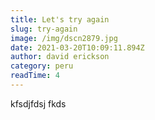 ```yaml
---
title: Let's try again
slug: try-again
image: /img/dscn2879.jpg
date: 2021-03-20T10:09:11.894Z
author: david erickson
category: peru
readTime: 4
---
```

kfsdjfdsj fkds
